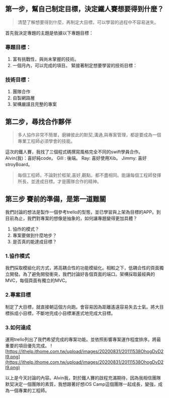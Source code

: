 ## 第一步，幫自己制定目標，決定鐵人賽想要得到什麼？
>清楚了解想要得到什麼，再制定大目標，可以學習的過程中不容易迷失。

首先我決定專題的主題是依據以下專題目標：
### 專題目標：
1. 富有挑戰性，與尚未掌握的技術。
2. 一個月內，可以完成的項目。
緊接著制定想要學習的技術目標：
### 技術目標：
1. 團隊合作
2. 自製網路層
3. 架構嚴謹且完整的專案



## 第二步，尋找合作夥伴
> 多人協作非常不簡單，磨練彼此的默契,溝通,與專案管理，都是要成為一個專業工程師必須學會的技能。

這次的鐵人賽，我找了三個程式碼撰寫風格完全不同的swift學員合作。
Alvin(我)：喜好純code。
Gill : 後端。
Ray: 喜好使用Xib。
Jimmy: 喜好stroyBoard。

> 每個工程師，不論對於框架,喜好,觀點。都不盡相同。能讓每個工程師發揮所長，並達成目標。才是團隊合作的精神。
>

## 第三步 賽前的準備，是第一道難關
我們討論的想法是製作一個參考trello的型態，並已學習與上架為目標的APP。到目前為止，我們對專案的想像是抽象的，如何讓專題變得更加具體？
1. 協作的模式？
2. 專案要做到什麼地步？
3. 是否真的能達成目標？

### 1.協作模式
我們採取模組化的方式，將高耦合性的功能模組化。相較之下，低耦合性的頁面獨立開發。為了避免開發衝突，我們討論好各個頁面的端口。架構採取最經典的MVC，每個頁面有獨立的MVC。
### 2.專案目標
制定了大目標，就直接朝這個方向跑。會容易因為距離遙遠容易失去士氣。將大目標拆成小目標，不斷地完成小目標漸進式地完成大目標。
### 3.如何達成
運用trello列出了我們希望完成的專案功能。並依照影響專案運作程度排序。將最重要的項目優先完成。
![https://ithelp.ithome.com.tw/upload/images/20200831/20111538OhogDvD2I9.png](https://ithelp.ithome.com.tw/upload/images/20200831/20111538OhogDvD2I9.png)

以上是今天討論的內容。Alvin我，對於鐵人賽的啟程充滿期待，因為我相信團隊默契決定一個團隊的素質，我想跟著好想iOS Camp這個團隊一起成長，變強，成為一個專業的工程師。
